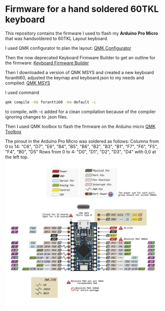 # Firmware for a hand soldered 60TKL keyboard
This repository contains the firmware I used to flash my **Arduino Pro Micro** that was handsoldered to 60TKL Layout keyboard.

I used QMK configurator to plan the layout:
[QMK Configurator](https://config.qmk.fm/)

Then the now deprecated Keyboard Firmware Builder to get an outline for the firmware:
[Keyboard Firmware Builder](https://kbfirmware.com/)

Then I downloaded a version of QMK MSYS and created a new keyboard forantti60, adjusted the keymap and keyboard.json to my needs and compiled:
[QMK MSYS](https://github.com/qmk/qmk_distro_msys/releases/latest)

I used command
```bash
qmk compile -kb forantti60 -km default -c
```
to compile, with -c added for a clean compilation because of the compiler ignoring changes to .json files.

Then I used QMK toolbox to flash the firmware on the Arduino micro
[QMK Toolbox](https://github.com/qmk/qmk_toolbox)


The pinout in the Arduino Pro Micro was soldered as follows:
Columns from 0 to 14:   "C6", "D7", "E6", "B4", "B5", "B6", "B2", "B3", "B1", "F7", "F6", "F5", "F4", "B0", "D5"
Rows from 0 to 4:       "D0", "D1", "D2", "D3", "D4"
with 0,0 at the left top.
![Arduino Pro Micro](arduino-promicro-pinout.png)